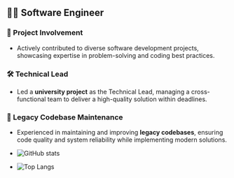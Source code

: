 ## 👨‍💻 Software Engineer

### 🚀 Project Involvement
- Actively contributed to diverse software development projects, showcasing expertise in problem-solving and coding best practices.

### 🛠️ Technical Lead
- Led a **university project** as the Technical Lead, managing a cross-functional team to deliver a high-quality solution within deadlines.

### 🔧 Legacy Codebase Maintenance
- Experienced in maintaining and improving **legacy codebases**, ensuring code quality and system reliability while implementing modern solutions.

- ![GitHub stats](https://github-readme-stats.vercel.app/api?username=fadzilahdevstack&show_icons=true&theme=dark&count_private=true)

- ![Top Langs](https://github-readme-stats.vercel.app/api/top-langs/?username=fadzilahdevstack&layout=compact&theme=radical)


